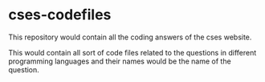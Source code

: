 # cses-codefiles
This repository would contain all the coding answers of the cses website.

This would contain all sort of code files related to the questions in different programming languages and their names would be the name of the question.
